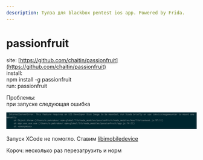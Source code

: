 ```yaml
---
description: Тулза для blackbox pentest ios app. Powered by Frida.
---
```


# passionfruit

site: [https://github.com/chaitin/passionfruit](https://github.com/chaitin/passionfruit)  
install:   
npm install -g passionfruit  
run: passionfruit

Проблемы:  
при запуске следующая ошибка  


![](../../../.gitbook/assets/snimok-ekrana-2019-12-19-v-9.00.55.png)

Запуск XCode не помогло. Ставим [libimobiledevice](../../../forensic/ios/instrumenty-i-skripty/libimobiledevice.md)

Короч: несколько раз перезагрузить и норм





